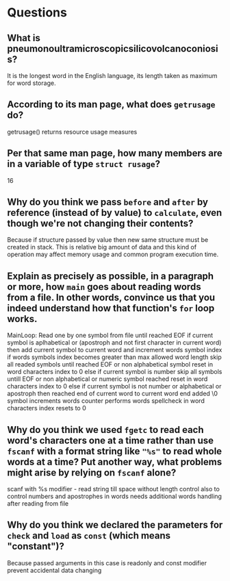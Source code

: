 # Questions

## What is pneumonoultramicroscopicsilicovolcanoconiosis?

It is the longest word in the English language, its length taken as maximum for word storage.

## According to its man page, what does `getrusage` do?

getrusage() returns resource usage measures

## Per that same man page, how many members are in a variable of type `struct rusage`?

16

## Why do you think we pass `before` and `after` by reference (instead of by value) to `calculate`, even though we're not changing their contents?

Because if structure passed by value then new same structure must be created in stack.
This is relative big amount of data and this kind of operation may affect memory usage and common program execution time.

## Explain as precisely as possible, in a paragraph or more, how `main` goes about reading words from a file. In other words, convince us that you indeed understand how that function's `for` loop works.

MainLoop: Read one by one symbol from file until  reached EOF
            if current symbol is aplhabetical or (apostroph and not first character in current word)
                then add current symbol to current word and increment words symbol index
                   if words symbols index becomes greater than max allowed word length
                        skip all readed symbols until reached EOF or non alphabetical symbol
                        reset in word characters index to 0
            else if current symbol is number
                skip all symbols untill EOF or non alphabetical or numeric symbol reached
                reset in word characters index to 0
            else if current symbol is not number or alphabetical or apostroph
                then reached end of current word
                to current word end added \0 symbol
                increments words counter
                performs words spellcheck
                in word characters index resets to 0

## Why do you think we used `fgetc` to read each word's characters one at a time rather than use `fscanf` with a format string like `"%s"` to read whole words at a time? Put another way, what problems might arise by relying on `fscanf` alone?

scanf with %s modifier - read string till space without length control
also to control numbers and apostrophes in words needs additional words handling after reading from file

## Why do you think we declared the parameters for `check` and `load` as `const` (which means "constant")?

Because passed arguments in this case is readonly and const modifier prevent accidental data changing
